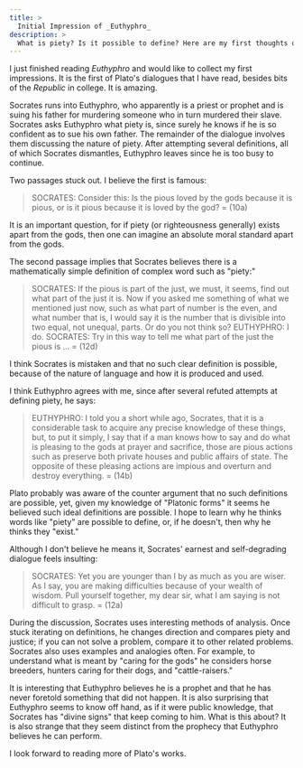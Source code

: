 ```yaml
---
title: >
  Initial Impression of _Euthyphro_
description: >
  What is piety? Is it possible to define? Here are my first thoughts on the first of Plato's dialogues I have read.
---
```


I just finished reading _Euthyphro_ and would like to collect my first impressions. It is the first of Plato's dialogues that I have read, besides bits of the _Republic_ in college.  It is amazing.

Socrates runs into Euthyphro, who apparently is a priest or prophet and is suing his father for murdering someone who in turn murdered their slave. Socrates asks Euthyphro what piety is, since surely he knows if he is so confident as to sue his own father. The remainder of the dialogue involves them discussing the nature of piety. After attempting several definitions, all of which Socrates dismantles, Euthyphro leaves since he is too busy to continue.

Two passages stuck out. I believe the first is famous:

> SOCRATES: Consider this: Is the pious loved by the gods because it is pious, or is it pious because it is loved by the god?
> = (10a)

It is an important question, for if piety (or righteousness generally) exists apart from the gods, then one can imagine an absolute moral standard apart from the gods.

The second passage implies that Socrates believes there is a mathematically simple definition of complex word such as "piety:"

> SOCRATES: If the pious is part of the just, we must, it seems, find out what part of the just it is. Now if you asked me something of what we mentioned just now, such as what part of number is the even, and what number that is, I would say it is the number that is divisible into two equal, not unequal, parts. Or do you not think so?
> EUTHYPHRO: I do.
> SOCRATES: Try in this way to tell me what part of the just the pious is ...
> = (12d)

I think Socrates is mistaken and that no such clear definition is possible, because of the nature of language and how it is produced and used.

I think Euthyphro agrees with me, since after several refuted attempts at defining piety, he says:

> EUTHYPHRO: I told you a short while ago, Socrates, that it is a considerable task to acquire any precise knowledge of these things, but, to put it simply, I say that if a man knows how to say and do what is pleasing to the gods at prayer and sacrifice, those are pious actions such as preserve both private houses and public affairs of state. The opposite of these pleasing actions are impious and overturn and destroy everything.
> = (14b)

Plato probably was aware of the counter argument that no such definitions are possible, yet, given my knowledge of "Platonic forms" it seems he believed such ideal definitions are possible. I hope to learn why he thinks words like "piety" are possible to define, or, if he doesn't, then why he thinks they "exist."

Although I don't believe he means it, Socrates' earnest and self-degrading dialogue feels insulting:

> SOCRATES: Yet you are younger than I by as much as you are wiser. As I say, you are making difficulties because of your wealth of wisdom. Pull yourself together, my dear sir, what I am saying is not difficult to grasp.
> = (12a)

During the discussion, Socrates uses interesting methods of analysis. Once stuck iterating on definitions, he changes direction and compares piety and justice; if you can not solve a problem, compare it to other related problems. Socrates also uses examples and analogies often. For example, to understand what is meant by "caring for the gods" he considers horse breeders, hunters caring for their dogs, and "cattle-raisers."

It is interesting that Euthyphro believes he is a prophet and that he has never foretold something that did not happen. It is also surprising that Euthyphro seems to know off hand, as if it were public knowledge, that Socrates has "divine signs" that keep coming to him. What is this about? It is also strange that they seem distinct from the prophecy that Euthyphro believes he can perform.

I look forward to reading more of Plato's works.
